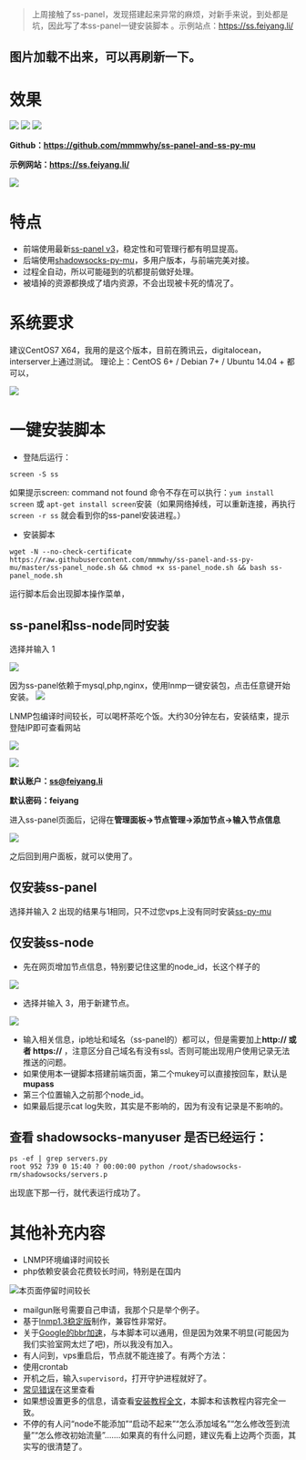 > 上周接触了ss-panel，发现搭建起来异常的麻烦，对新手来说，到处都是坑，因此写了本ss-panel一键安装脚本 。示例站点：https://ss.feiyang.li/

图片加载不出来，可以再刷新一下。
---
# 效果
![](http://cdn.mmmxcc.cn/blog/20170509/191015542.png)
![](http://cdn.mmmxcc.cn/blog/20170509/191042466.png)
![](http://cdn.mmmxcc.cn/blog/20170509/191103228.png)

**Github：https://github.com/mmmwhy/ss-panel-and-ss-py-mu**

**示例网站：https://ss.feiyang.li/**

![](http://cdn.mmmxcc.cn/blog/20170509/215724204.png)

# 特点
- 前端使用最新[ss-panel v3](https://github.com/orvice/ss-panel)，稳定性和可管理行都有明显提高。
- 后端使用[shadowsocks-py-mu](https://github.com/fsgmhoward/shadowsocks-py-mu)，多用户版本，与前端完美对接。
- 过程全自动，所以可能碰到的坑都提前做好处理。
- 被墙掉的资源都换成了墙内资源，不会出现被卡死的情况了。

# 系统要求
建议CentOS7 X64，我用的是这个版本，目前在腾讯云，digitalocean，interserver上通过测试。
理论上：CentOS 6+ / Debian 7+ / Ubuntu 14.04 +  都可以，

![](http://cdn.mmmxcc.cn/blog/20170510/094150095.png)
# 一键安装脚本
- 登陆后运行：
```
screen -S ss
```
如果提示screen: command not found 命令不存在可以执行：`yum install screen` 或 `apt-get install screen`安装（如果网络掉线，可以重新连接，再执行 `screen -r ss` 就会看到你的ss-panel安装进程。）
- 安装脚本
```
wget -N --no-check-certificate https://raw.githubusercontent.com/mmmwhy/ss-panel-and-ss-py-mu/master/ss-panel_node.sh && chmod +x ss-panel_node.sh && bash ss-panel_node.sh
```

运行脚本后会出现脚本操作菜单，
## ss-panel和ss-node同时安装
选择并输入 1 

![](http://cdn.mmmxcc.cn/blog/20170509/214909086.png)



因为ss-panel依赖于mysql,php,nginx，使用lnmp一键安装包，点击任意键开始安装。
![](http://cdn.mmmxcc.cn/blog/20170510/102436162.png)

LNMP包编译时间较长，可以喝杯茶吃个饭。大约30分钟左右，安装结束，提示登陆IP即可查看网站

![](http://cdn.mmmxcc.cn/blog/20170510/102100972.png)

![](http://cdn.mmmxcc.cn/blog/20170510/101919599.png)

**默认账户：ss@feiyang.li**

**默认密码：feiyang**



进入ss-panel页面后，记得在**管理面板->节点管理->添加节点->输入节点信息**

![](http://cdn.mmmxcc.cn/blog/20170510/085511290.png)

之后回到用户面板，就可以使用了。

## 仅安装ss-panel
选择并输入 2 
出现的结果与1相同，只不过您vps上没有同时安装[ss-py-mu](https://github.com/fsgmhoward/shadowsocks-py-mu)
## 仅安装ss-node

- 先在网页增加节点信息，特别要记住这里的node_id，长这个样子的

![](http://cdn.mmmxcc.cn/blog/20170509/221038086.png)
- 选择并输入 3，用于新建节点。

![](http://cdn.mmmxcc.cn/blog/20170509/221216262.png)
- 输入相关信息，ip地址和域名（ss-panel的）都可以，但是需要加上**http:// 或者 https://** ，注意区分自己域名有没有ssl。否则可能出现用户使用记录无法推送的问题。
- 如果使用本一键脚本搭建前端页面，第二个mukey可以直接按回车，默认是**mupass**
- 第三个位置输入之前那个node_id。
- 如果最后提示cat log失败，其实是不影响的，因为有没有记录是不影响的。
## 查看 shadowsocks-manyuser 是否已经运行：
```
ps -ef | grep servers.py
root 952 739 0 15:40 ? 00:00:00 python /root/shadowsocks-rm/shadowsocks/servers.p
```
出现底下那一行，就代表运行成功了。

# 其他补充内容
- LNMP环境编译时间较长
- php依赖安装会花费较长时间，特别是在国内

![本页面停留时间较长](http://cdn.mmmxcc.cn/blog/20170510/101054745.png)

- mailgun账号需要自己申请，我那个只是举个例子。
- 基于[lnmp1.3稳定版](https://lnmp.org/)制作，兼容性非常好。
- 关于[Google的bbr加速](http://feiyang.li/2017/05/05/ss-panel-full/index.html#谷歌BBR加速)，与本脚本可以通用，但是因为效果不明显(可能因为我们实验室网太烂了吧)，所以我没有加入。
- 有人问到，vps重启后，节点就不能连接了。有两个方法：
 - 使用crontab
 - 开机之后，输入`supervisord`，打开守护进程就好了。
- [常见错误](http://feiyang.li/2017/05/03/ss-panel/index.html#常见错误)在这里查看
- 如果想设置更多的信息，请查看[安装教程全文](http://feiyang.li/2017/05/05/ss-panel-full/index.html)，本脚本和该教程内容完全一致。
- 不停的有人问“node不能添加”“启动不起来”“怎么添加域名”“怎么修改签到流量”“怎么修改初始流量”.......如果真的有什么问题，建议先看上边两个页面，其实写的很清楚了。
